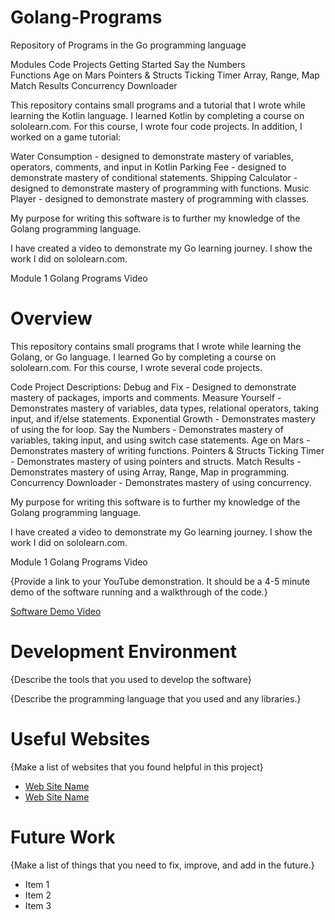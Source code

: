 # Golang-Programs

Repository of Programs in the Go programming language

Modules Code Projects
Getting Started Say the Numbers  
Functions Age on Mars
Pointers & Structs Ticking Timer
Array, Range, Map Match Results
Concurrency Downloader

This repository contains small programs and a tutorial that I wrote while learning the Kotlin language. I learned Kotlin by completing a course on sololearn.com. For this course, I wrote four code projects. In addition, I worked on a game tutorial:

Water Consumption - designed to demonstrate mastery of variables, operators, comments, and input in Kotlin
Parking Fee - designed to demonstrate mastery of conditional statements.
Shipping Calculator - designed to demonstrate mastery of programming with functions.
Music Player - designed to demonstrate mastery of programming with classes.

My purpose for writing this software is to further my knowledge of the Golang programming language.

I have created a video to demonstrate my Go learning journey. I show the work I did on sololearn.com.

Module 1 Golang Programs Video

# Overview

This repository contains small programs that I wrote while learning the Golang, or Go language. I learned Go by completing a course on sololearn.com. For this course, I wrote several code projects.

Code Project Descriptions:
Debug and Fix - Designed to demonstrate mastery of packages, imports and comments.
Measure Yourself - Demonstrates mastery of variables, data types, relational operators, taking input, and if/else statements.
Exponential Growth - Demonstrates mastery of using the for loop.
Say the Numbers - Demonstrates mastery of variables, taking input, and using switch case statements.
Age on Mars - Demonstrates mastery of writing functions.
Pointers & Structs Ticking Timer - Demonstrates mastery of using pointers and structs.
Match Results - Demonstrates mastery of using Array, Range, Map in programming.
Concurrency Downloader - Demonstrates mastery of using concurrency.

My purpose for writing this software is to further my knowledge of the Golang programming language.

I have created a video to demonstrate my Go learning journey. I show the work I did on sololearn.com.

Module 1 Golang Programs Video

{Provide a link to your YouTube demonstration. It should be a 4-5 minute demo of the software running and a walkthrough of the code.}

[Software Demo Video](http://youtube.link.goes.here)

# Development Environment

{Describe the tools that you used to develop the software}

{Describe the programming language that you used and any libraries.}

# Useful Websites

{Make a list of websites that you found helpful in this project}

- [Web Site Name](http://url.link.goes.here)
- [Web Site Name](http://url.link.goes.here)

# Future Work

{Make a list of things that you need to fix, improve, and add in the future.}

- Item 1
- Item 2
- Item 3
